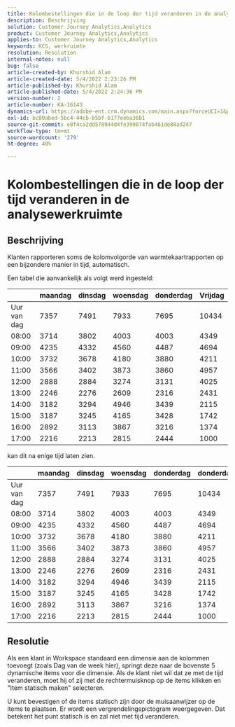 ```yaml
---
title: Kolombestellingen die in de loop der tijd veranderen in de analysewerkruimte
description: Beschrijving
solution: Customer Journey Analytics,Analytics
product: Customer Journey Analytics,Analytics
applies-to: Customer Journey Analytics,Analytics
keywords: KCS, werkruimte
resolution: Resolution
internal-notes: null
bug: false
article-created-by: Khurshid Alam
article-created-date: 5/4/2022 2:23:26 PM
article-published-by: Khurshid Alam
article-published-date: 5/4/2022 2:24:36 PM
version-number: 2
article-number: KA-16143
dynamics-url: https://adobe-ent.crm.dynamics.com/main.aspx?forceUCI=1&pagetype=entityrecord&etn=knowledgearticle&id=1b60c6c0-b5cb-ec11-a7b5-6045bd00dbbc
exl-id: bc80abed-5bc4-44cb-b5bf-b177eeba36b1
source-git-commit: e8f4ca2dd578944d4fe399074fab461de88ad247
workflow-type: tm+mt
source-wordcount: '279'
ht-degree: 40%

---
```


# Kolombestellingen die in de loop der tijd veranderen in de analysewerkruimte

## Beschrijving


Klanten rapporteren soms de kolomvolgorde van warmtekaartrapporten op een bijzondere manier in tijd, automatisch.

Een tabel die aanvankelijk als volgt werd ingesteld:


|   | maandag | dinsdag | woensdag | donderdag | Vrijdag |
| --- | --- | --- | --- | --- | --- |
| Uur van dag | 7357 | 7491 | 7933 | 7695 | 10434 |
| 08:00 | 3714 | 3802 | 4003 | 4003 | 4349 |
| 09:00 | 4235 | 4332 | 4560 | 4487 | 4694 |
| 10:00 | 3732 | 3678 | 4180 | 3880 | 4211 |
| 11:00 | 3566 | 3402 | 3873 | 3860 | 4957 |
| 12:00 | 2888 | 2884 | 3274 | 3131 | 4025 |
| 13:00 | 2246 | 2276 | 2609 | 2316 | 2431 |
| 14:00 | 3182 | 3294 | 4946 | 3439 | 2115 |
| 15:00 | 3187 | 3245 | 4165 | 3428 | 1742 |
| 16:00 | 2892 | 3113 | 3867 | 3216 | 1374 |
| 17:00 | 2216 | 2213 | 2815 | 2444 | 1000 |


kan dit na enige tijd laten zien.


|   | maandag | dinsdag | woensdag | donderdag | donderdag |
| --- | --- | --- | --- | --- | --- |
| Uur van dag | 7357 | 7491 | 7933 | 7695 | 10434 |
| 08:00 | 3714 | 3802 | 4003 | 4003 | 4349 |
| 09:00 | 4235 | 4332 | 4560 | 4487 | 4694 |
| 10:00 | 3732 | 3678 | 4180 | 3880 | 4211 |
| 11:00 | 3566 | 3402 | 3873 | 3860 | 4957 |
| 12:00 | 2888 | 2884 | 3274 | 3131 | 4025 |
| 13:00 | 2246 | 2276 | 2609 | 2316 | 2431 |
| 14:00 | 3182 | 3294 | 4946 | 3439 | 2115 |
| 15:00 | 3187 | 3245 | 4165 | 3428 | 1742 |
| 16:00 | 2892 | 3113 | 3867 | 3216 | 1374 |
| 17:00 | 2216 | 2213 | 2815 | 2444 | 1000 |



## Resolutie


Als een klant in Workspace standaard een dimensie aan de kolommen toevoegt (zoals Dag van de week hier), springt deze naar de bovenste 5 dynamische items voor die dimensie. Als de klant niet wil dat ze met de tijd veranderen, moet hij of zij met de rechtermuisknop op de items klikken en &quot;Item statisch maken&quot; selecteren.

U kunt bevestigen of de items statisch zijn door de muisaanwijzer op de items te plaatsen. Er wordt een vergrendelingspictogram weergegeven. Dat betekent het punt statisch is en zal niet met tijd veranderen.
